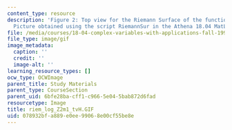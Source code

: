 ```yaml
---
content_type: resource
description: 'Figure 2: Top view for the Riemann Surface of the function f(z)=log(z[exp]2-1).
  Picture obtained using the script RiemannSur in the Athena 18.04 MatLab Toolkit.'
file: /media/courses/18-04-complex-variables-with-applications-fall-1999/078932bfa889e0ee99068e00cf55be8e_riem_log_Z2m1_tvH.GIF
file_type: image/gif
image_metadata:
  caption: ''
  credit: ''
  image-alt: ''
learning_resource_types: []
ocw_type: OCWImage
parent_title: Study Materials
parent_type: CourseSection
parent_uid: 6bfe28ba-cff1-c966-5e04-5bab872d6fad
resourcetype: Image
title: riem_log_Z2m1_tvH.GIF
uid: 078932bf-a889-e0ee-9906-8e00cf55be8e
---
```

